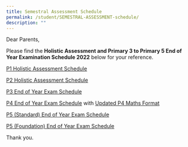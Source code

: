 ```yaml
---
title: Semestral Assessment Schedule
permalink: /student/SEMESTRAL-ASSESSMENT-schedule/
description: ""
---
```


Dear Parents,   
  
Please find the **Holistic Assessment and Primary 3 to Primary 5 End of Year Examination Schedule 2022** below for your reference.  
  
[P1 Holistic Assessment Schedule](/files/Parents%20and%20Partners/Student/SEMESTRAL%20ASSESSMENT%20schedule/P1%20HA%20Schedule%20for%20Sem%202%202022%20endorsed.pdf)  
  
[P2 Holistic Assessment Schedule](/files/Parents%20and%20Partners/Student/SEMESTRAL%20ASSESSMENT%20schedule/P2%20HA%20Schedule%20for%20Sem%202%202022%20endorsed.pdf)  
  
[P3 End of Year Exam Schedule](/files/Parents%20and%20Partners/Student/SEMESTRAL%20ASSESSMENT%20schedule/P3%20EYE%202022%20Information%20for%20Parents.pdf)  
  
[P4 End of Year Exam Schedule](/files/Parents%20and%20Partners/Student/SEMESTRAL%20ASSESSMENT%20schedule/P4%20EYE%202022%20Information%20for%20Parents%20(1).pdf) with [Updated P4 Maths Format](/files/Parents%20and%20Partners/Student/SEMESTRAL%20ASSESSMENT%20schedule/UPDATED_P4%20Maths%20Format%20of%20End%20of%20Year%20Examination%20and%20Topics.pdf)  
  
[P5 (Standard) End of Year Exam Schedule](/files/Parents%20and%20Partners/Student/SEMESTRAL%20ASSESSMENT%20schedule/P5%20Standard%20EYE%202022%20Information%20for%20Parents.pdf)  
  
[P5 (Foundation) End of Year Exam Schedule](/files/Parents%20and%20Partners/Student/SEMESTRAL%20ASSESSMENT%20schedule/P5%20Foundation%20EYE%202022%20Information%20for%20Parents.pdf)  
  
Thank you.